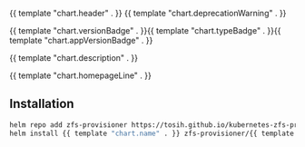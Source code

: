 {{ template "chart.header" . }}
{{ template "chart.deprecationWarning" . }}

{{ template "chart.versionBadge" . }}{{ template "chart.typeBadge" . }}{{ template "chart.appVersionBadge" . }}

{{ template "chart.description" . }}

{{ template "chart.homepageLine" . }}

## Installation

```bash
helm repo add zfs-provisioner https://tosih.github.io/kubernetes-zfs-provisioner
helm install {{ template "chart.name" . }} zfs-provisioner/{{ template "chart.name" . }}
```
